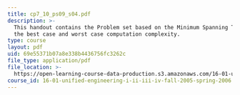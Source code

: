 ```yaml
---
title: cp7_10_ps09_s04.pdf
description: >-
  This handout contains the Problem set based on the Minimum Spanning Tree and
  the best case and worst case computation complexity.
type: course
layout: pdf
uid: 69e55371b07a8e338b4436756fc3262c
file_type: application/pdf
file_location: >-
  https://open-learning-course-data-production.s3.amazonaws.com/16-01-unified-engineering-i-ii-iii-iv-fall-2005-spring-2006/69e55371b07a8e338b4436756fc3262c_cp7_10_ps09_s04.pdf
course_id: 16-01-unified-engineering-i-ii-iii-iv-fall-2005-spring-2006
---
```

